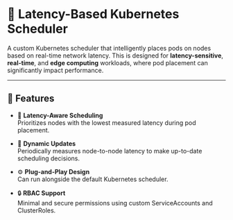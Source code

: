 # 📡 Latency-Based Kubernetes Scheduler

A custom Kubernetes scheduler that intelligently places pods on nodes based on real-time network latency. This is designed for **latency-sensitive**, **real-time**, and **edge computing** workloads, where pod placement can significantly impact performance.

---

## 🚀 Features

- 📶 **Latency-Aware Scheduling**  
  Prioritizes nodes with the lowest measured latency during pod placement.

- 🔁 **Dynamic Updates**  
  Periodically measures node-to-node latency to make up-to-date scheduling decisions.

- ⚙️ **Plug-and-Play Design**  
  Can run alongside the default Kubernetes scheduler.

- 🔒 **RBAC Support**  
  Minimal and secure permissions using custom ServiceAccounts and ClusterRoles.
